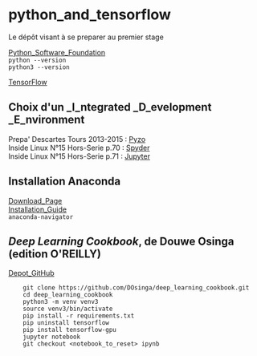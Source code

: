 # python\_and\_tensorflow
Le dépôt visant à se preparer au premier stage

[Python\_Software\_Foundation](https://www.python.org/)  
`python --version`  
`python3 --version`  

[TensorFlow](https://www.tensorflow.org/)  

## Choix d'un _I_ntegrated _D_evelopment _E_nvironment  
Prepa' Descartes Tours 2013-2015 : [Pyzo](https://pyzo.org/)  
Inside Linux N°15 Hors-Serie p.70 : [Spyder](https://www.spyder-ide.org/)  
Inside Linux N°15 Hors-Serie p.71 : [Jupyter](https://jupyter.org/)  

## Installation Anaconda  
[Download\_Page](https://www.anaconda.com/distribution/)  
[Installation\_Guide](https://docs.anaconda.com/anaconda/install/linux/)  
`anaconda-navigator`  

## _Deep Learning Cookbook_, de Douwe Osinga (edition O'REILLY)  
[Depot\_GitHub](https://github.com/DOsinga/deep_learning_cookbook)  

```
	git clone https://github.com/DOsinga/deep_learning_cookbook.git
	cd deep_learning_cookbook
	python3 -m venv venv3
	source venv3/bin/activate
	pip install -r requirements.txt
	pip uninstall tensorflow
	pip install tensorflow-gpu
	jupyter notebook
	git checkout <notebook_to_reset> ipynb
```

